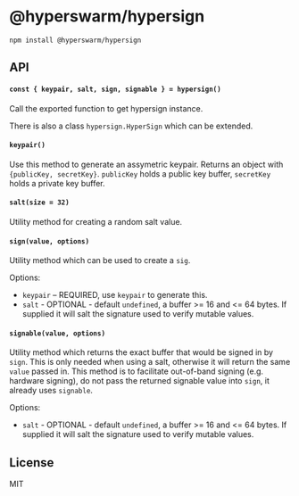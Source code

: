 # @hyperswarm/hypersign

```
npm install @hyperswarm/hypersign
```

## API

#### `const { keypair, salt, sign, signable } = hypersign()`

Call the exported function to get hypersign instance.

There is also a class `hypersign.HyperSign` which can be
extended.

#### `keypair()`

Use this method to generate an assymetric keypair.
Returns an object with `{publicKey, secretKey}`. `publicKey` holds a public key buffer, `secretKey` holds a private key buffer.

#### `salt(size = 32)`

Utility method for creating a random salt value.

#### `sign(value, options)`

Utility method which can be used to create a `sig`.

Options:

* `keypair` – REQUIRED, use `keypair` to generate this.
* `salt` - OPTIONAL - default `undefined`, a buffer >= 16 and <= 64 bytes. If supplied it will salt the signature used to verify mutable values.

#### `signable(value, options)`

Utility method which returns the exact buffer that would be signed in by `sign`. This is only needed when using a salt, otherwise it will return the same `value` passed in. This method is to facilitate out-of-band signing (e.g. hardware signing), do not pass the returned signable value into `sign`, it already uses `signable`.

Options:

* `salt` - OPTIONAL - default `undefined`, a buffer >= 16 and <= 64 bytes. If supplied it will salt the signature used to verify mutable values.

## License

MIT
